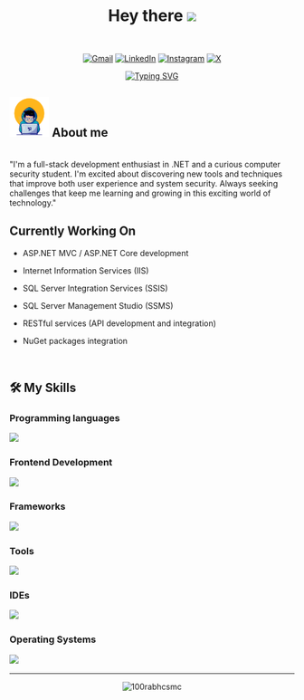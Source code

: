 <h1 align="center">Hey there <img src="https://media.giphy.com/media/hvRJCLFzcasrR4ia7z/giphy.gif" width="35"></h1>
<br>
<p align="center">
	<a href="mailto:cesar.sb.dev@outlook.com"><img img src="https://img.shields.io/badge/Gmail-%23EA4335.svg?style=plastic&logo=gmail&logoColor=white" alt="Gmail"/></a>
	<a href="https://www.linkedin.com/in/cesar-st/"><img src="https://img.shields.io/badge/Linkedin-%230A66C2.svg?style=plastic&logo=linkedin&logoColor=white" alt="LinkedIn"/></a>
	<a href="https://www.instagram.com/cesar_soto35/"><img src="https://img.shields.io/badge/Instagram-%23E4405F.svg?style=plastic&logo=instagram&logoColor=white" alt="Instagram"/></a>
	<a href="https://x.com/CesarStoB?s=09"><img src="https://img.shields.io/badge/Twitter-1DA1F2?style=plastic&logo=twitter&logoColor=white" alt="X"/></a>
</p>

<p align="center">
  <a href="https://git.io/typing-svg"><img src="https://readme-typing-svg.demolab.com?font=Libre+Bodoni&weight=500&size=23&duration=3000&pause=2000&center=true&vCenter=true&random=false&width=435&lines=System+Engineer+%2B+Security+Learner;Always+learning+new+things;Coding+with+security+in+mind;Full-Stack+Software+Developer" alt="Typing SVG" /></a>
</p>

## <picture><img src = "https://github.com/cesb05/cesb05/blob/main/dev.gif?raw=true" width = 70px></picture> About me

<br>
"I'm a full-stack development enthusiast in .NET and a curious computer security student. I'm excited about discovering new tools and techniques that improve both user experience and system security. Always seeking challenges that keep me learning and growing in this exciting world of technology."
<br>

## Currently Working On

- ASP.NET MVC / ASP.NET Core development

- Internet Information Services (IIS)

- SQL Server Integration Services (SSIS)

- SQL Server Management Studio (SSMS)

- RESTful services (API development and integration)

- NuGet packages integration

<br>

## 🛠️ My Skills

### Programming languages

<a href="https://skillicons.dev">
  <img src="https://skillicons.dev/icons?i=cs,js,ts,py,php"/>
</a>

### Frontend Development

<a href="https://skillicons.dev">
  <img src="https://skillicons.dev/icons?i=html,css,js,sass,less,tailwind"/>
</a>

### Frameworks

<a href="https://skillicons.dev">
  <img src="https://skillicons.dev/icons?i=dotnet,bootstrap,flask,django,angular,laravel"/>
</a>

### Tools

<a href="https://skillicons.dev">
  <img src="https://skillicons.dev/icons?i=figma,git,github,npm,notion,obsidian,latex,postman"/>
</a>

### IDEs

<a href="https://skillicons.dev">
  <img src="https://skillicons.dev/icons?i=vscode,visualstudio,sublime,rider,pycharm,atom,vim"/>
</a>

### Operating Systems

<a href="https://skillicons.dev">
  <img src="https://skillicons.dev/icons?i=kali,windows,arch,debian,mint"/>
</a>

<br>

---

<p align="center">
  <img src="https://komarev.com/ghpvc/?username=cesb05&label=Profile%20views&color=0e75b6&style=flat" alt="100rabhcsmc" /> 
</p>

<!--## <picture> <img src = "https://github.com/7oSkaaa/7oSkaaa/blob/main/Images/Statistics.gif?raw=true" width = 50px>  </picture> Github Stats

<details><summary><h3> 🔥 Streak Stats</h3></summary>

----	

<p align="center"><img src="https://github-readme-streak-stats.herokuapp.com/?user=cesb05&theme=tokyonight_duo" alt="7oSkaaa" /></p>

</details> -->
  
<!--<details><summary><h3>💻 GitHub Profile Stats</h3></summary>

----
	
<p align="center">
    <a href="https://github.com/anuraghazra/github-readme-stats">
	    <img alt="7oSkaaa's Github Stats" src="https://github-readme-stats.vercel.app/api?username=cesb05&show_icons=true&count_private=true&locale=en&theme=tokyonight&layout=compact" height="230px"/>
    </a>
</p>
</details> -->

<!--<details><summary><h3>⚡ Most Used Lannguajes</h3></summary>

----
<p>
  <img  align="center"  src="https://github-readme-stats.anuraghazra1.vercel.app/api/top-langs/?username=cesb05&theme=dark&hide_border=false&no-bg=true&no-frame=true&langs_count=7"/>
</p>
<br>
<b>Note:</b> Top languages is only a metric of the languages my public code consists of and doesn't reflect experience or skill level.

</details> -->

